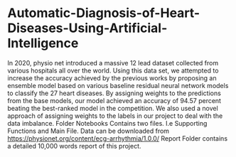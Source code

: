 # Automatic-Diagnosis-of-Heart-Diseases-Using-Artificial-Intelligence
  In 2020, physio net introduced a massive 12 lead dataset collected from various hospitals all over the world. Using this data set, we attempted to increase the accuracy achieved by the previous works by proposing an ensemble model based on various baseline residual neural network models to classify the 27 heart diseases. By
assigning weights to the predictions from the base models, our model achieved an accuracy of 94.57 percent beating the best-ranked model in the competition. We also used a novel approach of assigning weights to the labels in our project to deal with the data imbalance.
Folder Notebooks Contains two files. I.e Supporting Functions and Main File.
Data can be downloaded from https://physionet.org/content/ecg-arrhythmia/1.0.0/
Report Folder contains a detailed 10,000 words report of this project.

